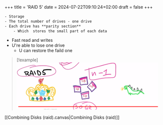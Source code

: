 +++
title = 'RAID 5'
date = 2024-07-22T09:10:24+02:00
draft = false
+++

    - Storage
	- The total number of drives - one drive
	- Each drive has **parity section** 
		- Which  stores the small part of each data
- Fast read and writes
- U're  able to lose one drive
	- U can restore the faild one 

>[!example] 
>![Raid5Example_visual.png](/static/Raid5Example_visual.png)

[[Combining Disks (raid).canvas|Combining Disks (raid)]]